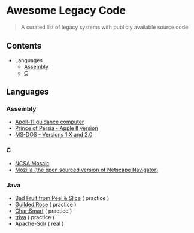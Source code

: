 # Awesome Legacy Code

> A curated list of legacy systems with publicly available source code

## Contents

* Languages
  * [Assembly](#assembly)
  * [C](#c)

## Languages

### Assembly

* [Apoll-11 guidance computer](https://github.com/chrislgarry/Apollo-11)
* [Prince of Persia - Apple II version](https://github.com/jmechner/Prince-of-Persia-Apple-II)
* [MS-DOS - Versions 1.X and 2.0](https://github.com/BlastarIndia/msdos)

### C

* [NCSA Mosaic](https://github.com/alandipert/ncsa-mosaic)
* [Mozilla (the open sourced version of Netscape Navigator)](https://archive.mozilla.org/pub/mozilla/source/)

### Java 
* [Bad Fruit from Peel & Slice](https://github.com/jason-kerney/PeelAndSlice/blob/master/Java/java/src/com/spun/llewellyn/talks/legacycode/examples/BadFruit.java)  ( practice )
* [Guilded Rose](https://github.com/emilybache/GildedRose-Refactoring-Kata)  ( practice )
* [ChartSmart](https://github.com/tonytvo/coderetreat/tree/c89ebf3e92fff5a95fdc80d37e3a4a66cf877931/refactoring/chartsmart)  ( practice )
* [triva](https://github.com/jbrains/trivia)  ( practice )
* [Apache-Solr](https://github.com/apache/lucene-solr/tree/master/solr/core/src/java/org/apache/solr)  ( real )
